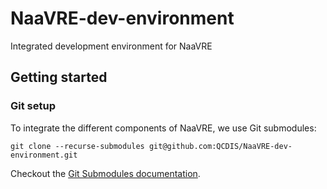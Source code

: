 # NaaVRE-dev-environment
Integrated development environment for NaaVRE

## Getting started

### Git setup

To integrate the different components of NaaVRE, we use Git submodules:

```shell
git clone --recurse-submodules git@github.com:QCDIS/NaaVRE-dev-environment.git
```

Checkout the [Git Submodules documentation](https://git-scm.com/book/en/v2/Git-Tools-Submodules).

[//]: # (Todo: add GitGuardian setup)
